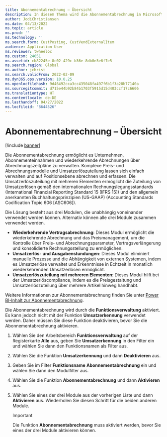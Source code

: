 ```yaml
---
title: Abonnementabrechnung – Übersicht
description: In diesem Thema wird die Abonnementabrechnung in Microsoft Dynamics 365 Finance beschrieben.
author: JodiChristiansen
ms.date: 04/13/2022
ms.topic: article
ms.prod: ''
ms.technology: ''
ms.search.form: CustPosting, CustVendExternalItem
audience: Application User
ms.reviewer: twheeloc
ms.custom: 24651
ms.assetid: cb82245e-8c02-429c-b36e-8db0e3e6f7e5
ms.search.region: Global
ms.author: jchrist
ms.search.validFrom: 2022-02-09
ms.dyn365.ops.version: 10.0.25
ms.openlocfilehash: 9d46492cca3cc435048fa497f6b1f3a28b77140a
ms.sourcegitcommit: d715e44b92b84b1703f5915d15d403ccf17c6606
ms.translationtype: HT
ms.contentlocale: de-DE
ms.lasthandoff: 04/27/2022
ms.locfileid: "8644526"
---
```

# <a name="subscription-billing-overview"></a>Abonnementabrechnung – Übersicht

[!include [banner](../includes/banner.md)]

Die Abonnementabrechnung ermöglicht es Unternehmen, Abonnementeinnahmen und wiederkehrende Abrechnungen über Abrechnungszeitpläne zu verwalten. Komplexe Preis- und Abrechnungsmodelle und Umsatzerlöszuteilung lassen sich einfach verwalten und auf Positionsebene abrechnen und erfassen. Die Umsatzerlöszuteilung mit mehreren Elementen ermöglicht die Zuteilung von Umsatzerlösen gemäß den internationalen Rechnungslegungsstandards (International Financial Reporting Standard 15 \[IFRS 15\]) und den allgemein anerkannten Buchhaltungsprinzipien (US-GAAP) (Accounting Standards Codification Topic 606 \[ASC606\]).

Die Lösung besteht aus drei Modulen, die unabhängig voneinander verwendet werden können. Alternativ können alle drei Module zusammen verwendet werden.

- **Wiederkehrende Vertragsabrechnung**: Dieses Modul ermöglicht die wiederkehrende Abrechnung und das Preismanagement, um die Kontrolle über Preis- und Abrechnungsparameter, Vertragsverlängerung und konsolidierte Rechnungsstellung zu ermöglichen.
- **Umsatzerlös- und Ausgabenstundungen**: Dieses Modul eliminiert manuelle Prozesse und die Abhängigkeit von externen Systemen, indem es Umsatzerlöse verwaltet und Erkenntnisse in Echtzeit in monatlich wiederkehrenden Umsatzerlösen ermöglicht.
- **Umsatzerlöszuteilung mit mehreren Elementen**: Dieses Modul hilft bei der Umsatzerlöscompliance, indem es die Preisgestaltung und Umsatzerlöszuteilung über mehrere Artikel hinweg handhabt.

Weitere Informationen zur Abonnementabrechnung finden Sie unter [Power BI-Inhalt zur Abonnementabrechnung](sub-bill-power-bi.md).

Die Abonnementabrechnung wird durch die **Funktionsverwaltung** aktiviert. Es kann jedoch nicht mit der Funktion **Umsatzerkennung** verwendet werden. Daher müssen Sie diese Funktion deaktivieren, bevor Sie die Abonnementabrechnung aktivieren.

1. Wählen Sie den Arbeitsbereich **Funktionsverwaltung** auf der Registerkarte **Alle** aus, geben Sie **Umsatzerkennung** in den Filter ein und wählen Sie dann den Funktionsnamen als Filter aus.
2. Wählen Sie die Funktion **Umsatzerkennung** und dann **Deaktivieren** aus.
3. Geben Sie im Filter **Funktionsname** **Abonnementabrechnung** ein und wählen Sie dann den Modulfilter aus.
4. Wählen Sie die Funktion **Abonnementabrechnung** und dann **Aktivieren** aus.
5. Wählen Sie eines der drei Module aus der vorherigen Liste und dann **Aktivieren** aus. Wiederholen Sie diesen Schritt für die beiden anderen Module.

    > [!IMPORTANT]
    > Die Funktion **Abonnementabrechnung** muss aktiviert werden, bevor Sie eines der drei Module aktivieren können.
